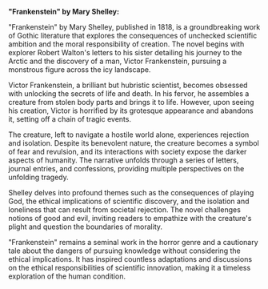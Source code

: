 **"Frankenstein" by Mary Shelley:**

"Frankenstein" by Mary Shelley, published in 1818, is a groundbreaking work of Gothic literature that explores the consequences of unchecked scientific ambition and the moral responsibility of creation. The novel begins with explorer Robert Walton's letters to his sister detailing his journey to the Arctic and the discovery of a man, Victor Frankenstein, pursuing a monstrous figure across the icy landscape.

Victor Frankenstein, a brilliant but hubristic scientist, becomes obsessed with unlocking the secrets of life and death. In his fervor, he assembles a creature from stolen body parts and brings it to life. However, upon seeing his creation, Victor is horrified by its grotesque appearance and abandons it, setting off a chain of tragic events.

The creature, left to navigate a hostile world alone, experiences rejection and isolation. Despite its benevolent nature, the creature becomes a symbol of fear and revulsion, and its interactions with society expose the darker aspects of humanity. The narrative unfolds through a series of letters, journal entries, and confessions, providing multiple perspectives on the unfolding tragedy.

Shelley delves into profound themes such as the consequences of playing God, the ethical implications of scientific discovery, and the isolation and loneliness that can result from societal rejection. The novel challenges notions of good and evil, inviting readers to empathize with the creature's plight and question the boundaries of morality.

"Frankenstein" remains a seminal work in the horror genre and a cautionary tale about the dangers of pursuing knowledge without considering the ethical implications. It has inspired countless adaptations and discussions on the ethical responsibilities of scientific innovation, making it a timeless exploration of the human condition.